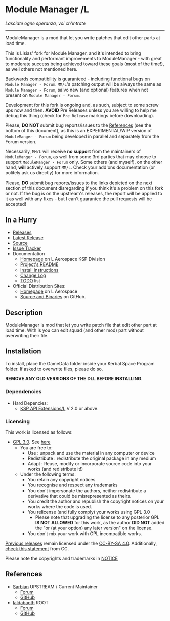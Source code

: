 # Module Manager /L
*Lasciate ogne speranza, voi ch'intrate*
- - -

ModuleManager is a mod that let you write patches that edit other parts at load time.

This is Lisias' fork for Module Manager, and it's intended to bring functionality and performant improvements to ModuleManager - with great to moderate success being achieved toward these goals (most of the time!), as well others not mentioned here.

Backwards compatibility is guaranteed - including functional bugs on `Module Manager - Forum`. `MM/L`'s patching output will be always the same as `Module Manager - Forum`, salvo new (and optional) features when not present on `Module Manager - Forum`.

Development for this fork is ongoing and, as such, subject to some screw ups now and then. **AVOID** Pre Releases unless you are willing to help me debug this thing (check for `Pre Release` markings before downloading).

Please, **DO NOT** submit bug reports/issues to the [References](#references) (see the bottom of this document), as this is an EXPERIMENTAL/WIP version of `ModuleManger - Forum` being developed in parallel and separately from the Forum version.

Necessarily, `MM/L` will receive **no support** from the maintainers of `ModuleManger - Forum`, as well from some 3rd parties that may choose to support `ModuleManger - Forum` only. Some others (and myself), on the other hand, **will** actively support `MM/L`. Check your add'ons documentation (or politely ask us directly) for more information.

Please, **DO** submit bug reports/issues to the links depicted on the next section of this document disregarding if you think it's a problem on this fork or not. If the bug is on the upstream's releases, the report will be applied to it as well with any fixes - but I can't guarantee the pull requests will be accepted!


## In a Hurry

* [Releases](https://github.com/KSP-ModularManagement/ModuleManager/Archive)
* [Latest Release](https://github.com/KSP-ModularManagement/ModuleManager/releases)
* [Source](https://github.com/KSP-ModularManagement/ModuleManager)
* [Issue Tracker](https://github.com/KSP-ModularManagement/ModuleManager/issues)
* Documentation	
	+ [Homepage](http://ksp.lisias.net/add-ons/ModuleManager) on L Aerospace KSP Division
	+ [Project's README](https://github.com/KSP-ModularManagement/ModuleManager/blob/master/README.md)
	+ [Install Instructions](https://github.com/KSP-ModularManagement/ModuleManager/blob/master/INSTALL.md)
	+ [Change Log](./CHANGE_LOG.md)
	+ [TODO](./TODO.md) list
* Official Distribution Sites:
	+ [Homepage](http://ksp.lisias.net/add-ons/ModuleManager) on L Aerospace
	+ [Source and Binaries](https://github.com/KSP-ModularManagement/ModuleManager) on GitHub.


## Description

ModuleManager is mod that let you write patch file that edit other part at load time. With is you can edit squad (and other mod) part without overwriting their file.

## Installation

To install, place the GameData folder inside your Kerbal Space Program folder. If asked to overwrite files, please do so.

**REMOVE ANY OLD VERSIONS OF THE DLL BEFORE INSTALLING**.

### Dependencies

* Hard Depencies:
	* [KSP API Extensions/L](https://github.com/KSP-ModularManagement/KSPAPIExtensions) V 2.0 or above.

### Licensing

This work is licensed as follows:

* [GPL 3.0](https://www.gnu.org/licenses/gpl-3.0.en.html). See [here](./LICENSE.GPL-3_0)
	+ You are free to:
		- Use : unpack and use the material in any computer or device
		- Redistribute : redistribute the original package in any medium
		- Adapt : Reuse, modify or incorporate source code into your works (and redistribute it!) 
	+ Under the following terms:
		- You retain any copyright notices
		- You recognise and respect any trademarks
		- You don't impersonate the authors, neither redistribute a derivative that could be misrepresented as theirs.
		- You credit the author and republish the copyright notices on your works where the code is used.
		- You relicense (and fully comply) your works using GPL 3.0
			- Please note that upgrading the license to any posterior GPL **IS NOT ALLOWED** for this work, as the author **DID NOT** added the "or (at your option) any later version" on the license. 	
		- You don't mix your work with GPL incompatible works.

[Previous releases](https://github.com/KSP-ModularManagement/ModuleManager/tree/upstream/master) remain licensed under the [CC-BY-SA 4.0](https://creativecommons.org/licenses/by-sa/4.0/). Additionally, [check this statement](https://creativecommons.org/2015/10/08/cc-by-sa-4-0-now-one-way-compatible-with-gplv3/) from CC.

Please note the copyrights and trademarks in [NOTICE](./NOTICE)


## References

* [Sarbian](https://forum.kerbalspaceprogram.com/index.php?/profile/57146-sarbian/) UPSTREAM / Current Maintainer
	+ [Forum](https://forum.kerbalspaceprogram.com/index.php?/topic/50533-141-module-manager-307-may-5th-2018-its-dangerous-to-go-alone-take-those-cats-with-you)
	+ [GitHub](https://github.com/sarbian/ModuleManager)
* [Ialdabaoth](https://forum.kerbalspaceprogram.com/index.php?/profile/57270-ialdabaoth/) ROOT
	+ [Forum](https://forum.kerbalspaceprogram.com/index.php?/topic/28844-020-modulemanager-13-for-all-your-stock-modding-needs)
	+ [GitHub](https://github.com/Ialdabaoth/ModuleManager)
